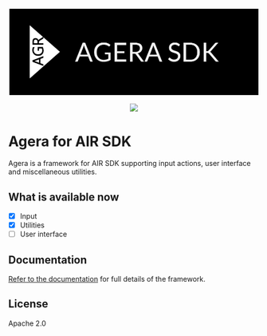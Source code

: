 <p align="center">
  <img src="https://github.com/agera-sdk/agera/blob/master/assets/logo-72-ppi.png?raw=true" width="500">
</p>

<p align="center">
  <a href="https://agera-air.github.io/api/agera">
    <img src="https://img.shields.io/badge/ActionScript%20API%20Documentation-gray">
  </a>
</p>

# Agera for AIR SDK

Agera is a framework for AIR SDK supporting input actions, user interface and miscellaneous utilities.

## What is available now

* [x] Input
* [x] Utilities
* [ ] User interface

## Documentation

[Refer to the documentation](docs/README.md) for full details of the framework.

## License

Apache 2.0